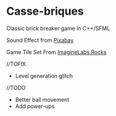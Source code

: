 # Casse-briques
Classic brick breaker game in C++/SFML

Sound Effect from <a href="https://pixabay.com/sound-effects/?utm_source=link-attribution&amp;utm_medium=referral&amp;utm_campaign=music&amp;utm_content=34297">Pixabay</a>

Game Tile Set From <a href="http://www.imaginelabs.rocks">ImagineLabs.Rocks</a>

//TOFIX
- Level generation glitch

//TODO
- Better ball movement
- Add power-ups
